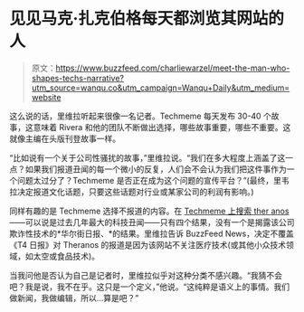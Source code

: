 # 见见马克·扎克伯格每天都浏览其网站的人

> 原文：<https://www.buzzfeed.com/charliewarzel/meet-the-man-who-shapes-techs-narrative?utm_source=wanqu.co&utm_campaign=Wanqu+Daily&utm_medium=website>

这么说的话，里维拉听起来很像一名记者。Techmeme 每天发布 30-40 个故事，这意味着 Rivera 和他的团队不断做出选择，哪些故事重要，哪些不重要。这就像主编在头版刊登故事一样。

“比如说有一个关于公司性骚扰的故事，”里维拉说。“我们在多大程度上涵盖了这一点？如果我们报道丑闻的每一个微小的反复，人们会不会认为我们把这件事作为一个问题太过分了？Techmeme 是否正在成为这个问题的宣传平台？”(最终，里韦拉决定报道文化话题，只要这些话题对行业或某家公司的利润有影响。)

同样有趣的是 Techmeme 选择不报道的内容。在 [Techmeme 上搜索 ther anos](http://www.techmeme.com/search/query?q=theranos&wm=false)——可以说是过去几年最大的科技丑闻——只有四个结果，没有一个是揭露该公司欺诈性技术的*华尔街日报、*的结果。里维拉告诉 BuzzFeed News，决定不覆盖《T4 日报》对 Theranos 的报道是因为该网站不关注医疗技术(或其他小众技术领域，如太空或食品技术)。

当我问他是否认为自己是记者时，里维拉似乎对这种分类不感兴趣。“我猜不会吧？我是说，我不在乎。这只是一个定义，”他说。“这纯粹是语义上的事情。我们做新闻，我做编辑，所以...算是吧？”